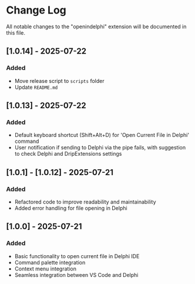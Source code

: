 # Change Log

All notable changes to the "openindelphi" extension will be documented in this file.

<!--- 
Check [Keep a Changelog](http://keepachangelog.com/) for recommendations on how to structure this file.
## [Unreleased] 
-->

## [1.0.14] - 2025-07-22

### Added
- Move release script to `scripts` folder
- Update `README.md` 

## [1.0.13] - 2025-07-22

### Added
- Default keyboard shortcut (Shift+Alt+D) for 'Open Current File in Delphi' command
- User notification if sending to Delphi via the pipe fails, with suggestion to check Delphi and DripExtensions settings

## [1.0.1] - [1.0.12] - 2025-07-21

### Added
- Refactored code to improve readability and maintainability
- Added error handling for file opening in Delphi

## [1.0.0] - 2025-07-21

### Added
- Basic functionality to open current file in Delphi IDE
- Command palette integration
- Context menu integration
- Seamless integration between VS Code and Delphi